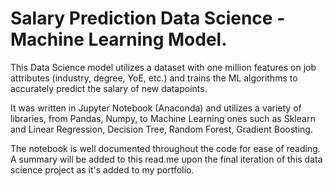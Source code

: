 # Salary Prediction Data Science - Machine Learning Model.

This Data Science model utilizes a dataset with one million features on job attributes (industry, degree, YoE, etc.) and trains the ML algorithms to accurately predict the salary of new datapoints. 

It was written in Jupyter Notebook (Anaconda) and utilizes a variety of libraries, from Pandas, Numpy, to Machine Learning ones such as Sklearn and Linear Regression, Decision Tree, Random Forest, Gradient Boosting.

The notebook is well documented throughout the code for ease of reading. A summary will be added to this read.me upon the final iteration of this data science project as it's added to my portfolio.
